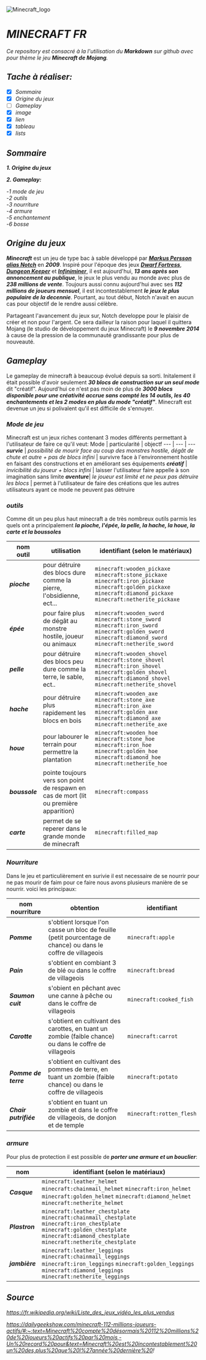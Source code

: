 
![Minecraft_logo](https://user-images.githubusercontent.com/115541159/197336867-8ee2d14d-592d-46c7-bd71-054188f272c7.png)
# _**MINECRAFT FR**_

*Ce repository est consacré à la l'utilisation du __Markdown__ sur github avec pour thème le jeu __Minecraft de Mojang__.*

## *Tache à réaliser:*

- [x] *Sommaire*
- [x] *Origine du jeux*
- [ ] *Gameplay*
- [x] *image*
- [x] *lien*
- [x] *tableau*
- [x] *lists*

## *Sommaire*

_**1. Origine du jeux**_

_**2. Gameplay:**_

   -*1 mode de jeu*   
   -*2 outils*   
   -*3 nourriture*   
   -*4 armure*  
   -*5 enchantement*   
   -*6 bosse*

## *Origine du jeux*

**_Minecraft_** est un jeu de type bac à sable développé par [**_Markus Persson alias Notch_**](https://fr.wikipedia.org/wiki/Markus_Persson) en _**2009**_.
Inspiré pour l'époque des jeux [**_Dwarf Fortress_**](https://fr.wikipedia.org/wiki/Slaves_to_Armok_II:_Dwarf_Fortress), [**_Dungeon Keeper_**](https://fr.wikipedia.org/wiki/Dungeon_Keeper_(jeu_vidéo,_1997)) et [**_Infiniminer_**](https://fr.wikipedia.org/wiki/Infiniminer), il est aujourd'hui, _**13 ans après son annoncement au publique**_, le jeux le plus vendu au monde avec plus de **_238 millions de vente_**. 
Toujours aussi connu aujourd'hui avec ses **_112 millions de joueurs mensuel_**, il est incontestablement **_le jeux le plus populaire de la decennie_**.
Pourtant, au tout début, Notch n'avait en aucun cas pour objectif de le rendre aussi célèbre.

Partageant l'avancement du jeux sur, Notch developpe pour le plaisir de créer et non pour l'argent. Ce sera dailleur la raison pour laquel il quittera Mojang (le studio de développement du jeux Minecraft) le **_9 novembre 2014_** à cause de la pression de la communauté grandissante pour plus de nouveauté.



## *Gameplay*

   Le gameplay de minecraft à beaucoup évolué depuis sa sorti. Initalement il était possible d'avoir seulement **_30 blocs de construction sur un seul mode_** dit "créatif". Aujourd'hui ce n'est pas moin de plus de _**3000 blocs disponible pour une créativité accrue sans compté les 14 outils, les 40 enchantements et les 2 modes en plus du mode "créatif"**_. Minecraft est devenue un jeu si polivalent qu'il est difficile de s'ennuyer.
   
### *Mode de jeu*

Minecraft est un jeux riches contenant 3 modes différents permettant à l'utilisateur de faire ce qu'il veut:
Mode          | particularité                                                                                            | objectf
---           | ---                                                                                                      | ---
**_survie_**  | *possibilité de mourir face au coup des monstres hostile, dégât de chute et autre + pas de blocs infini* | survivre face à l'environnement hostile en faisant des constructions et en améliorant ses équipements
**_créatif_** | *invicibilité du joueur + blocs infini*                                                                  | laisser l'utilisateur faire appelle à son imagination sans limite
**_aventure_**| *le joueur est limité et ne peux pas détruire les blocs*                                                 | permet à l'utilisateur de faire des créations que les autres utilisateurs ayant ce mode ne peuvent pas détruire

### *outils*

Comme dit un peu plus haut minecraft a de très nombreux outils parmis les quels ont a principalement **_la pioche, l'épée, la pelle, la hache, la houe, la carte et la boussoles_**

nom outil      | utilisation                                                         | identifiant (selon le matériaux)
---            | ---                                                                 | ---
_**pioche**_   | pour détruire des blocs dure comme la pierre, l'obsidienne, ect...  | `minecraft:wooden_pickaxe`  `minecraft:stone_pickaxe` `minecraft:iron_pickaxe` `minecraft:golden_pickaxe` `minecraft:diamond_pickaxe` `minecraft:netherite_pickaxe`
_**épée**_     | pour faire plus de dégât au monstre hostile, joueur ou animaux      | `minecraft:wooden_sword`  `minecraft:stone_sword` `minecraft:iron_sword` `minecraft:golden_sword` `minecraft:diamond_sword` `minecraft:netherite_sword`
_**pelle**_    | pour détruire des blocs peu dure comme la terre, le sable, ect..    | `minecraft:wooden_shovel`  `minecraft:stone_shovel` `minecraft:iron_shovel` `minecraft:golden_shovel` `minecraft:diamond_shovel` `minecraft:netherite_shovel`
_**hache**_    | pour détruire plus rapidement les blocs en bois                     | `minecraft:wooden_axe`  `minecraft:stone_axe` `minecraft:iron_axe` `minecraft:golden_axe` `minecraft:diamond_axe` `minecraft:netherite_axe`
_**houe**_     | pour labourer le terrain pour permettre la plantation               | `minecraft:wooden_hoe`  `minecraft:stone_hoe` `minecraft:iron_hoe` `minecraft:golden_hoe` `minecraft:diamond_hoe` `minecraft:netherite_hoe`
_**boussole**_ | pointe toujours vers son point de respawn en cas de mort (lit ou première apparition) | `minecraft:compass`
_**carte**_    | permet de se reperer dans le grande monde de minecraft                                | `minecraft:filled_map`

### *Nourriture*

Dans le jeu et particulièrement en surivie il est necessaire de se nourrir pour ne pas mourir de faim pour ce faire nous avons plusieurs manière de se nourrir.
voici les principaux:

nom nourriture       | obtention                                                                                                     | identifiant
---                  |                                                                                                ---            | ---
_**Pomme**_          | s'obtient lorsque l'on casse un bloc de feuille (petit pourcentage de chance) ou dans le coffre de villageois | `minecraft:apple`
_**Pain**_           | s'obtient en combiant 3 de blé ou dans le coffre de villageois                                                | `minecraft:bread`
_**Saumon cuit**_    | s'obient en pêchant avec une canne à pêche ou dans le coffre de villageois                                    | `minecraft:cooked_fish`
_**Carotte**_        | s'obtient en cultivant des carottes, en tuant un zombie (faible chance) ou dans le coffre de villageois       | `minecraft:carrot`
_**Pomme de terre**_ | s'obtient en cultivant des pommes de terre, en tuant un zombie (faible chance) ou dans le coffre de villageois| `minecraft:potato`
_**Chair putrifiée**_| s'obtient en tuant un zombie et dans le coffre de villageois, de donjon et de temple                          | `minecraft:rotten_flesh`

### *armure*

Pour plus de protection il est possible de **_porter une armure et un bouclier_**:

nom                   | identifiant (selon le matériaux)
---                   | ---
_**Casque**_          | `minecraft:leather_helmet` `minecraft:chainmail_helmet` `minecraft:iron_helmet` `minecraft:golden_helmet` `minecraft:diamond_helmet` `minecraft:netherite_helmet`
_**Plastron**_        | `minecraft:leather_chestplate` `minecraft:chainmail_chestplate` `minecraft:iron_chestplate` `minecraft:golden_chestplate` `minecraft:diamond_chestplate` `minecraft:netherite_chestplate`
_**jambière**_        | `minecraft:leather_leggings` `minecraft:chainmail_leggings` `minecraft:iron_leggings` `minecraft:golden_leggings` `minecraft:diamond_leggings` `minecraft:netherite_leggings`


## *Source*

*https://fr.wikipedia.org/wiki/Liste_des_jeux_vidéo_les_plus_vendus*

*https://dailygeekshow.com/minecraft-112-millions-joueurs-actifs/#:~:text=Minecraft%20compte%20désormais%20112%20millions%20de%20joueurs%20actifs%20par%20mois,-Un%20record%20pour&text=Minecraft%20est%20incontestablement%20un%20des,plus%20que%20l%27année%20dernière%20!*
